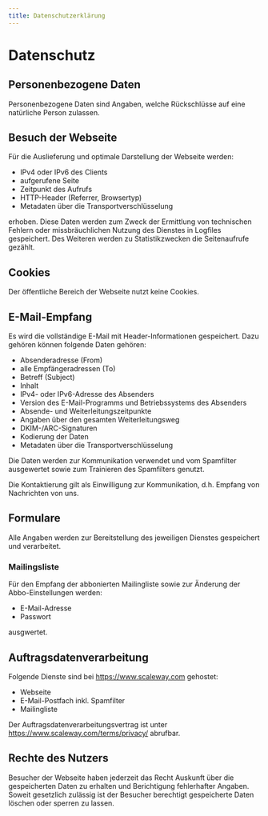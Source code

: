 ```yaml
---
title: Datenschutzerklärung
---
```


# Datenschutz

## Personenbezogene Daten

Personenbezogene Daten sind Angaben, welche Rückschlüsse auf eine natürliche Person zulassen.

## Besuch der Webseite

Für die Auslieferung und optimale Darstellung der Webseite werden:

* IPv4 oder IPv6 des Clients
* aufgerufene Seite
* Zeitpunkt des Aufrufs
* HTTP-Header (Referrer, Browsertyp)
* Metadaten über die Transportverschlüsselung

erhoben. Diese Daten werden zum Zweck der Ermittlung von technischen Fehlern oder missbräuchlichen Nutzung des Dienstes in Logfiles gespeichert. Des Weiteren werden zu Statistikzwecken die Seitenaufrufe gezählt.

## Cookies

Der öffentliche Bereich der Webseite nutzt keine Cookies.

## E-Mail-Empfang

Es wird die vollständige E-Mail mit Header-Informationen gespeichert. Dazu gehören können folgende Daten gehören:

* Absenderadresse (From)
* alle Empfängeradressen (To)
* Betreff (Subject)
* Inhalt
* IPv4- oder IPv6-Adresse des Absenders
* Version des E-Mail-Programms und Betriebssystems des Absenders
* Absende- und Weiterleitungszeitpunkte
* Angaben über den gesamten Weiterleitungsweg
* DKIM-/ARC-Signaturen
* Kodierung der Daten
* Metadaten über die Transportverschlüsselung

Die Daten werden zur Kommunikation verwendet und vom Spamfilter ausgewertet sowie zum Trainieren des Spamfilters genutzt.

Die Kontaktierung gilt als Einwilligung zur Kommunikation, d.h. Empfang von Nachrichten von uns. 

## Formulare

Alle Angaben werden zur Bereitstellung des jeweiligen Dienstes gespeichert und verarbeitet.

### Mailingsliste

Für den Empfang der abbonierten Mailingliste sowie zur Änderung der Abbo-Einstellungen werden:

* E-Mail-Adresse
* Passwort

ausgwertet.

## Auftragsdatenverarbeitung

Folgende Dienste sind bei https://www.scaleway.com gehostet:

* Webseite
* E-Mail-Postfach inkl. Spamfilter
* Mailingliste

Der Auftragsdatenverarbeitungsvertrag ist unter https://www.scaleway.com/terms/privacy/ abrufbar.

## Rechte des Nutzers

Besucher der Webseite haben jederzeit das Recht Auskunft über die gespeicherten Daten zu erhalten und Berichtigung fehlerhafter Angaben. Soweit gesetzlich zulässig ist der Besucher berechtigt gespeicherte Daten löschen oder sperren zu lassen.